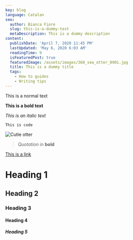 ```yaml
---
key: blog
language: Catalan
seo:
  author: Bianca Fiore
  slug: this-is-a-dummy-test
  metaDescription: This is a dummy description
content:
  publishDate: 'April 7, 2020 11:45 PM'
  lastUpdated: 'May 6, 2020 6:03 AM'
  readingTime: 9
  isFeaturedPost: true
  featuredImage: /assets/images/360_sea_otter_0901.jpg
  title: This is a dummy title
  tags:
    - How to guides
    - Writing tips
---
```

This is a normal text

**This is a bold text**

*This is an italic text*

`This is code`

![Cutie otter](/assets/images/vanaqua_soaw_eventpage-support-03-664x664.jpg "Cutie otter")

> *Quotation* in **bold** 

[This is a link](google.com)

# Heading 1

## Heading 2

### Heading 3

#### Heading 4

##### Heading 5